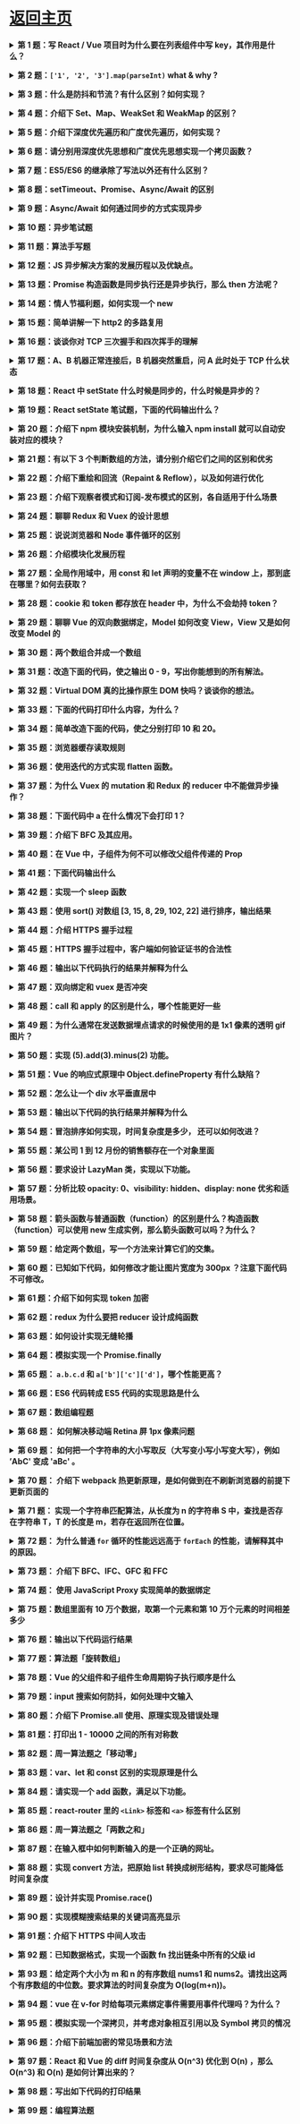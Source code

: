 # [返回主页](../README.md)

<b><details><summary>第 1 题：写 React / Vue 项目时为什么要在列表组件中写 key，其作用是什么？</summary></b>

公司：滴滴、饿了么

解析：[第 1 题](https://github.com/Advanced-Frontend/Daily-Interview-Question/issues/1)

</details>

<b><details><summary>第 2 题：`['1', '2', '3'].map(parseInt)` what & why ?</summary></b>

解析：[第 2 题](https://github.com/Advanced-Frontend/Daily-Interview-Question/issues/4)

</details>

<b><details><summary>第 3 题：什么是防抖和节流？有什么区别？如何实现？</summary></b>

公司：挖财

解析：[第 3 题](https://github.com/Advanced-Frontend/Daily-Interview-Question/issues/5)

</details>

<b><details><summary>第 4 题：介绍下 Set、Map、WeakSet 和 WeakMap 的区别？</summary></b>

解析：[第 4 题](https://github.com/Advanced-Frontend/Daily-Interview-Question/issues/6)

</details>

<b><details><summary>第 5 题：介绍下深度优先遍历和广度优先遍历，如何实现？</summary></b>

解析：[第 5 题](https://github.com/Advanced-Frontend/Daily-Interview-Question/issues/9)

</details>

<b><details><summary>第 6 题：请分别用深度优先思想和广度优先思想实现一个拷贝函数？</summary></b>

解析：[第 6 题](https://github.com/Advanced-Frontend/Daily-Interview-Question/issues/10)

</details>

<b><details><summary>第 7 题：ES5/ES6 的继承除了写法以外还有什么区别？</summary></b>

解析：[第 7 题](https://github.com/Advanced-Frontend/Daily-Interview-Question/issues/20)

</details>

<b><details><summary>第 8 题：setTimeout、Promise、Async/Await 的区别</summary></b>

解析：[第 8 题](https://github.com/Advanced-Frontend/Daily-Interview-Question/issues/33)

</details>

<b><details><summary>第 9 题：Async/Await 如何通过同步的方式实现异步</summary></b>

公司：头条、微医

解析：[第 9 题](https://github.com/Advanced-Frontend/Daily-Interview-Question/issues/156)

</details>

<b><details><summary>第 10 题：异步笔试题</summary></b>

> 请写出下面代码的运行结果

```js
async function async1() {
  console.log("async1 start");
  await async2();
  console.log("async1 end");
}
async function async2() {
  console.log("async2");
}
console.log("script start");
setTimeout(function() {
  console.log("setTimeout");
}, 0);
async1();
new Promise(function(resolve) {
  console.log("promise1");
  resolve();
}).then(function() {
  console.log("promise2");
});
console.log("script end");
```

解析：[第 10 题](https://github.com/Advanced-Frontend/Daily-Interview-Question/issues/7)

公司：头条

</details>

<b><details><summary>第 11 题：算法手写题</summary></b>

> 已知如下数组：
>
> var arr = [ [1, 2, 2], [3, 4, 5, 5], [6, 7, 8, 9, [11, 12, [12, 13, [14] ] ] ], 10];
>
> 编写一个程序将数组扁平化去并除其中重复部分数据，最终得到一个升序且不重复的数组

公司：携程

解析：[第 11 题](https://github.com/Advanced-Frontend/Daily-Interview-Question/issues/8)

</details>

<b><details><summary>第 12 题：JS 异步解决方案的发展历程以及优缺点。</summary></b>
公司：滴滴、挖财、微医、海康

解析：[第 12 题](https://github.com/Advanced-Frontend/Daily-Interview-Question/issues/11)

</details>

<b><details><summary>第 13 题：Promise 构造函数是同步执行还是异步执行，那么 then 方法呢？</summary></b>
公司：微医

解析：[第 13 题](https://github.com/Advanced-Frontend/Daily-Interview-Question/issues/19)

</details>

<b><details><summary>第 14 题：情人节福利题，如何实现一个 new</summary></b>
公司：兑吧

解析：[第 14 题](https://github.com/Advanced-Frontend/Daily-Interview-Question/issues/12)

</details>

<b><details><summary>第 15 题：简单讲解一下 http2 的多路复用</summary></b>
公司：网易

解析：[第 15 题](https://github.com/Advanced-Frontend/Daily-Interview-Question/issues/14)

</details>

<b><details><summary>第 16 题：谈谈你对 TCP 三次握手和四次挥手的理解</summary></b>
解析：[第 16 题](https://github.com/Advanced-Frontend/Daily-Interview-Question/issues/15)

</details>

<b><details><summary>第 17 题：A、B 机器正常连接后，B 机器突然重启，问 A 此时处于 TCP 什么状态</summary></b>

> 如果 A 与 B 建立了正常连接后，从未相互发过数据，这个时候 B 突然机器重启，问 A 此时处于 TCP 什么状态？如何消除服务器程序中的这个状态？（超纲题，了解即可）

解析：[第 17 题](https://github.com/Advanced-Frontend/Daily-Interview-Question/issues/21)

</details>

<b><details><summary>第 18 题：React 中 setState 什么时候是同步的，什么时候是异步的？</summary></b>
公司：微医

解析：[第 18 题](https://github.com/Advanced-Frontend/Daily-Interview-Question/issues/17)

</details>

<b><details><summary>第 19 题：React setState 笔试题，下面的代码输出什么？</summary></b>

```js
class Example extends React.Component {
  constructor() {
    super();
    this.state = {
      val: 0
    };
  }

  componentDidMount() {
    this.setState({ val: this.state.val + 1 });
    console.log(this.state.val); // 第 1 次 log

    this.setState({ val: this.state.val + 1 });
    console.log(this.state.val); // 第 2 次 log

    setTimeout(() => {
      this.setState({ val: this.state.val + 1 });
      console.log(this.state.val); // 第 3 次 log

      this.setState({ val: this.state.val + 1 });
      console.log(this.state.val); // 第 4 次 log
    }, 0);
  }

  render() {
    return null;
  }
}
```

解析：[第 19 题](https://github.com/Advanced-Frontend/Daily-Interview-Question/issues/18)

</details>

<b><details><summary>第 20 题：介绍下 npm 模块安装机制，为什么输入 npm install 就可以自动安装对应的模块？</summary></b>
解析：[第 20 题](https://github.com/Advanced-Frontend/Daily-Interview-Question/issues/22)

</details>

<b><details><summary>第 21 题：有以下 3 个判断数组的方法，请分别介绍它们之间的区别和优劣</summary></b>

> Object.prototype.toString.call() 、 instanceof 以及 Array.isArray()

解析：[第 21 题](https://github.com/Advanced-Frontend/Daily-Interview-Question/issues/23)

</details>

<b><details><summary>第 22 题：介绍下重绘和回流（Repaint & Reflow），以及如何进行优化</summary></b>
解析：[第 22 题](https://github.com/Advanced-Frontend/Daily-Interview-Question/issues/24)

</details>

<b><details><summary>第 23 题：介绍下观察者模式和订阅-发布模式的区别，各自适用于什么场景</summary></b>
解析：[第 23 题](https://github.com/Advanced-Frontend/Daily-Interview-Question/issues/25)

</details>

<b><details><summary>第 24 题：聊聊 Redux 和 Vuex 的设计思想</summary></b>
解析：[第 24 题](https://github.com/Advanced-Frontend/Daily-Interview-Question/issues/45)

</details>

<b><details><summary>第 25 题：说说浏览器和 Node 事件循环的区别</summary></b>
解析：[第 25 题](https://github.com/Advanced-Frontend/Daily-Interview-Question/issues/26)

</details>

<b><details><summary>第 26 题：介绍模块化发展历程</summary></b>

可从 IIFE、AMD、CMD、CommonJS、UMD、webpack(require.ensure)、ES Module、`<script type="module">` 这几个角度考虑。

解析：[第 26 题](https://github.com/Advanced-Frontend/Daily-Interview-Question/issues/28)

</details>

<b><details><summary>第 27 题：全局作用域中，用 const 和 let 声明的变量不在 window 上，那到底在哪里？如何去获取？</summary></b>

解析：[第 27 题](https://github.com/Advanced-Frontend/Daily-Interview-Question/issues/30)

</details>

<b><details><summary>第 28 题：cookie 和 token 都存放在 header 中，为什么不会劫持 token？</summary></b>
解析：[第 28 题](https://github.com/Advanced-Frontend/Daily-Interview-Question/issues/31)

</details>

<b><details><summary>第 29 题：聊聊 Vue 的双向数据绑定，Model 如何改变 View，View 又是如何改变 Model 的</summary></b>
解析：[第 29 题](https://github.com/Advanced-Frontend/Daily-Interview-Question/issues/34)

</details>

<b><details><summary>第 30 题：两个数组合并成一个数组</summary></b>
请把两个数组 ['A1', 'A2', 'B1', 'B2', 'C1', 'C2', 'D1', 'D2'] 和 ['A', 'B', 'C', 'D']，合并为 ['A1', 'A2', 'A', 'B1', 'B2', 'B', 'C1', 'C2', 'C', 'D1', 'D2', 'D']。

解析： [第 30 题](https://github.com/Advanced-Frontend/Daily-Interview-Question/issues/39)

</details>

<b><details><summary>第 31 题：改造下面的代码，使之输出 0 - 9，写出你能想到的所有解法。</summary></b>

```js
for (var i = 0; i < 10; i++) {
  setTimeout(() => {
    console.log(i);
  }, 1000);
}
```

解析：[第 31 题](https://github.com/Advanced-Frontend/Daily-Interview-Question/issues/43)

</details>

<b><details><summary>第 32 题：Virtual DOM 真的比操作原生 DOM 快吗？谈谈你的想法。</summary></b>
解析：[第 32 题](https://github.com/Advanced-Frontend/Daily-Interview-Question/issues/47)

</details>

<b><details><summary>第 33 题：下面的代码打印什么内容，为什么？</summary></b>

```js
var b = 10;
(function b() {
  b = 20;
  console.log(b);
})();
```

解析：[第 33 题](https://github.com/Advanced-Frontend/Daily-Interview-Question/issues/48)

</details>

<b><details><summary>第 34 题：简单改造下面的代码，使之分别打印 10 和 20。</summary></b>

```js
var b = 10;
(function b() {
  b = 20;
  console.log(b);
})();
```

解析：[第 34 题](https://github.com/Advanced-Frontend/Daily-Interview-Question/issues/51)

</details>

<b><details><summary>第 35 题：浏览器缓存读取规则</summary></b>

可以分成 Service Worker、Memory Cache、Disk Cache 和 Push Cache，那请求的时候 from memory cache 和 from disk cache 的依据是什么，哪些数据什么时候存放在 Memory Cache 和 Disk Cache 中？

解析：[第 35 题](https://github.com/Advanced-Frontend/Daily-Interview-Question/issues/53)

</details>

<b><details><summary>第 36 题：使用迭代的方式实现 flatten 函数。</summary></b>
解析：[第 36 题](https://github.com/Advanced-Frontend/Daily-Interview-Question/issues/54)

</details>

<b><details><summary>第 37 题：为什么 Vuex 的 mutation 和 Redux 的 reducer 中不能做异步操作？</summary></b>
解析：[第 37 题](https://github.com/Advanced-Frontend/Daily-Interview-Question/issues/65)

</details>

<b><details><summary>第 38 题：下面代码中 a 在什么情况下会打印 1？</summary></b>

```js
var a = ?;
if(a == 1 && a == 2 && a == 3){
 	console.log(1);
}
```

解析：[第 38 题](https://github.com/Advanced-Frontend/Daily-Interview-Question/issues/57)

公司：京东

</details>

<b><details><summary>第 39 题：介绍下 BFC 及其应用。</summary></b>
解析：[第 39 题](https://github.com/Advanced-Frontend/Daily-Interview-Question/issues/59)

</details>

<b><details><summary>第 40 题：在 Vue 中，子组件为何不可以修改父组件传递的 Prop</summary></b>
如果修改了，Vue 是如何监控到属性的修改并给出警告的。

解析：[第 40 题](https://github.com/Advanced-Frontend/Daily-Interview-Question/issues/60)

</details>

<b><details><summary>第 41 题：下面代码输出什么</summary></b>

```js
var a = 10;
(function() {
  console.log(a);
  a = 5;
  console.log(window.a);
  var a = 20;
  console.log(a);
})();
```

解析：[第 41 题](https://github.com/Advanced-Frontend/Daily-Interview-Question/issues/61)

</details>

<b><details><summary>第 42 题：实现一个 sleep 函数</summary></b>
比如 sleep(1000) 意味着等待 1000 毫秒，可从 Promise、Generator、Async/Await 等角度实现

解析：[第 42 题](https://github.com/Advanced-Frontend/Daily-Interview-Question/issues/63)

</details>

<b><details><summary>第 43 题：使用 sort() 对数组 [3, 15, 8, 29, 102, 22] 进行排序，输出结果</summary></b>
解析：[第 43 题](https://github.com/Advanced-Frontend/Daily-Interview-Question/issues/66)

</details>

<b><details><summary>第 44 题：介绍 HTTPS 握手过程</summary></b>
解析：[第 44 题](https://github.com/Advanced-Frontend/Daily-Interview-Question/issues/70)

</details>

<b><details><summary>第 45 题：HTTPS 握手过程中，客户端如何验证证书的合法性</summary></b>
解析：[第 45 题](https://github.com/Advanced-Frontend/Daily-Interview-Question/issues/74)

</details>

<b><details><summary>第 46 题：输出以下代码执行的结果并解释为什么</summary></b>

```js
var obj = {
  "2": 3,
  "3": 4,
  length: 2,
  splice: Array.prototype.splice,
  push: Array.prototype.push
};
obj.push(1);
obj.push(2);
console.log(obj);
```

解析：[第 46 题](https://github.com/Advanced-Frontend/Daily-Interview-Question/issues/76)

</details>

<b><details><summary>第 47 题：双向绑定和 vuex 是否冲突</summary></b>
解析：[第 47 题](https://github.com/Advanced-Frontend/Daily-Interview-Question/issues/81)

</details>

<b><details><summary>第 48 题：call 和 apply 的区别是什么，哪个性能更好一些</summary></b>
解析：[第 48 题](https://github.com/Advanced-Frontend/Daily-Interview-Question/issues/84)

</details>

<b><details><summary>第 49 题：为什么通常在发送数据埋点请求的时候使用的是 1x1 像素的透明 gif 图片？</summary></b>
解析：[第 49 题](https://github.com/Advanced-Frontend/Daily-Interview-Question/issues/87)

</details>

<b><details><summary>第 50 题：实现 (5).add(3).minus(2) 功能。</summary></b>

> 例： 5 + 3 - 2，结果为 6

解析：[第 50 题](https://github.com/Advanced-Frontend/Daily-Interview-Question/issues/88)

公司：百度

</details>

<b><details><summary>第 51 题：Vue 的响应式原理中 Object.defineProperty 有什么缺陷？</summary></b>
为什么在 Vue3.0 采用了 Proxy，抛弃了 Object.defineProperty？

解析：[第 51 题](https://github.com/Advanced-Frontend/Daily-Interview-Question/issues/90)

</details>

<b><details><summary>第 52 题：怎么让一个 div 水平垂直居中</summary></b>
解析：[第 52 题](https://github.com/Advanced-Frontend/Daily-Interview-Question/issues/92)

</details>

<b><details><summary>第 53 题：输出以下代码的执行结果并解释为什么</summary></b>

```js
var a = { n: 1 };
var b = a;
a.x = a = { n: 2 };

console.log(a.x);
console.log(b.x);
```

解析：[第 53 题](https://github.com/Advanced-Frontend/Daily-Interview-Question/issues/93)

</details>

<b><details><summary>第 54 题：冒泡排序如何实现，时间复杂度是多少， 还可以如何改进？</summary></b>
解析：[第 54 题](https://github.com/Advanced-Frontend/Daily-Interview-Question/issues/94)

</details>

<b><details><summary>第 55 题：某公司 1 到 12 月份的销售额存在一个对象里面</summary></b>
如下：{1:222, 2:123, 5:888}，请把数据处理为如下结构：[222, 123, null, null, 888, null, null, null, null, null, null, null]。

解析：[第 55 题](https://github.com/Advanced-Frontend/Daily-Interview-Question/issues/96)

</details>

<b><details><summary>第 56 题：要求设计 LazyMan 类，实现以下功能。</summary></b>

```js
LazyMan("Tony");
// Hi I am Tony

LazyMan("Tony")
  .sleep(10)
  .eat("lunch");
// Hi I am Tony
// 等待了10秒...
// I am eating lunch

LazyMan("Tony")
  .eat("lunch")
  .sleep(10)
  .eat("dinner");
// Hi I am Tony
// I am eating lunch
// 等待了10秒...
// I am eating diner

LazyMan("Tony")
  .eat("lunch")
  .eat("dinner")
  .sleepFirst(5)
  .sleep(10)
  .eat("junk food");
// Hi I am Tony
// 等待了5秒...
// I am eating lunch
// I am eating dinner
// 等待了10秒...
// I am eating junk food
```

解析：[第 56 题](https://github.com/Advanced-Frontend/Daily-Interview-Question/issues/98)

</details>

<b><details><summary>第 57 题：分析比较 opacity: 0、visibility: hidden、display: none 优劣和适用场景。</summary></b>
解析：[第 57 题](https://github.com/Advanced-Frontend/Daily-Interview-Question/issues/100)

</details>

<b><details><summary>第 58 题：箭头函数与普通函数（function）的区别是什么？构造函数（function）可以使用 new 生成实例，那么箭头函数可以吗？为什么？</summary></b>
解析：[第 58 题](https://github.com/Advanced-Frontend/Daily-Interview-Question/issues/101)

</details>

<b><details><summary>第 59 题：给定两个数组，写一个方法来计算它们的交集。</summary></b>

> 例如：给定 nums1 = [1, 2, 2, 1]，nums2 = [2, 2]，返回 [2, 2]。

解析：[第 59 题](https://github.com/Advanced-Frontend/Daily-Interview-Question/issues/102)

</details>

<b><details><summary>第 60 题：已知如下代码，如何修改才能让图片宽度为 300px ？注意下面代码不可修改。</summary></b>

> `<img src="1.jpg" style="width:480px!important;”>`

解析：[第 60 题](https://github.com/Advanced-Frontend/Daily-Interview-Question/issues/105)

</details>

<b><details><summary>第 61 题：介绍下如何实现 token 加密</summary></b>
解析：[第 61 题](https://github.com/Advanced-Frontend/Daily-Interview-Question/issues/106)

</details>

<b><details><summary>第 62 题：redux 为什么要把 reducer 设计成纯函数</summary></b>
解析：[第 62 题](https://github.com/Advanced-Frontend/Daily-Interview-Question/issues/107)

</details>

<b><details><summary>第 63 题：如何设计实现无缝轮播</summary></b>
解析：[第 63 题](https://github.com/Advanced-Frontend/Daily-Interview-Question/issues/108)

</details>

<b><details><summary>第 64 题：模拟实现一个 Promise.finally</summary></b>
解析：[第 64 题](https://github.com/Advanced-Frontend/Daily-Interview-Question/issues/109)

</details>

<b><details><summary>第 65 题： `a.b.c.d` 和 `a['b']['c']['d']`，哪个性能更高？</summary></b>
解析：[第 65 题](https://github.com/Advanced-Frontend/Daily-Interview-Question/issues/111)

</details>

<b><details><summary>第 66 题：ES6 代码转成 ES5 代码的实现思路是什么</summary></b>
解析：[第 66 题](https://github.com/Advanced-Frontend/Daily-Interview-Question/issues/112)

</details>

<b><details><summary>第 67 题：数组编程题</summary></b>
随机生成一个长度为 10 的整数类型的数组，例如 `[2, 10, 3, 4, 5, 11, 10, 11, 20]`，将其排列成一个新数组，要求新数组形式如下，例如 `[[2, 3, 4, 5], [10, 11], [20]]`。

解析：[第 67 题](https://github.com/Advanced-Frontend/Daily-Interview-Question/issues/113)

</details>

<b><details><summary>第 68 题： 如何解决移动端 Retina 屏 1px 像素问题</summary></b>
解析：[第 68 题](https://github.com/Advanced-Frontend/Daily-Interview-Question/issues/115)

</details>

<b><details><summary>第 69 题： 如何把一个字符串的大小写取反（大写变小写小写变大写），例如 ’AbC' 变成 'aBc' 。</summary></b>
解析：[第 69 题](https://github.com/Advanced-Frontend/Daily-Interview-Question/issues/116)

</details>

<b><details><summary>第 70 题： 介绍下 webpack 热更新原理，是如何做到在不刷新浏览器的前提下更新页面的</summary></b>
解析：[第 70 题](https://github.com/Advanced-Frontend/Daily-Interview-Question/issues/118)

</details>

<b><details><summary>第 71 题： 实现一个字符串匹配算法，从长度为 n 的字符串 S 中，查找是否存在字符串 T，T 的长度是 m，若存在返回所在位置。</summary></b>
解析：[第 71 题](https://github.com/Advanced-Frontend/Daily-Interview-Question/issues/119)

</details>

<b><details><summary>第 72 题： 为什么普通 `for` 循环的性能远远高于 `forEach` 的性能，请解释其中的原因。</summary></b>
![image-20190512225510941](https://ws2.sinaimg.cn/large/006tNc79gy1g2yxbg4ta8j31gh0u048h.jpg)

解析：[第 72 题](https://github.com/Advanced-Frontend/Daily-Interview-Question/issues/121)

</details>

<b><details><summary>第 73 题： 介绍下 BFC、IFC、GFC 和 FFC</summary></b>
解析：[第 73 题](https://github.com/Advanced-Frontend/Daily-Interview-Question/issues/122)

</details>

<b><details><summary>第 74 题： 使用 JavaScript Proxy 实现简单的数据绑定</summary></b>
解析：[第 74 题](https://github.com/Advanced-Frontend/Daily-Interview-Question/issues/123)

</details>

<b><details><summary>第 75 题：数组里面有 10 万个数据，取第一个元素和第 10 万个元素的时间相差多少</summary></b>
解析：[第 75 题](https://github.com/Advanced-Frontend/Daily-Interview-Question/issues/124)

</details>

<b><details><summary>第 76 题：输出以下代码运行结果</summary></b>

```js
// example 1
var a={}, b='123', c=123;
a[b]='b';
a[c]='c';
console.log(a[b]);

---------------------
// example 2
var a={}, b=Symbol('123'), c=Symbol('123');
a[b]='b';
a[c]='c';
console.log(a[b]);

---------------------
// example 3
var a={}, b={key:'123'}, c={key:'456'};
a[b]='b';
a[c]='c';
console.log(a[b]);
```

解析：[第 76 题](https://github.com/Advanced-Frontend/Daily-Interview-Question/issues/125)

</details>

<b><details><summary>第 77 题：算法题「旋转数组」</summary></b>

> 给定一个数组，将数组中的元素向右移动 k 个位置，其中 k 是非负数。

示例 1：

```js
输入: [1, 2, 3, 4, 5, 6, 7] 和 k = 3
输出: [5, 6, 7, 1, 2, 3, 4]
解释:
向右旋转 1 步: [7, 1, 2, 3, 4, 5, 6]
向右旋转 2 步: [6, 7, 1, 2, 3, 4, 5]
向右旋转 3 步: [5, 6, 7, 1, 2, 3, 4]
```

示例 2：

```js
输入: [-1, -100, 3, 99] 和 k = 2
输出: [3, 99, -1, -100]
解释:
向右旋转 1 步: [99, -1, -100, 3]
向右旋转 2 步: [3, 99, -1, -100]
```

解析：[第 77 题](https://github.com/Advanced-Frontend/Daily-Interview-Question/issues/126)

</details>

<b><details><summary>第 78 题：Vue 的父组件和子组件生命周期钩子执行顺序是什么</summary></b>
解析：[第 78 题](https://github.com/Advanced-Frontend/Daily-Interview-Question/issues/128)

</details>

<b><details><summary>第 79 题：input 搜索如何防抖，如何处理中文输入</summary></b>
解析：[第 79 题](https://github.com/Advanced-Frontend/Daily-Interview-Question/issues/129)

</details>

<b><details><summary>第 80 题：介绍下 Promise.all 使用、原理实现及错误处理</summary></b>
解析：[第 80 题](https://github.com/Advanced-Frontend/Daily-Interview-Question/issues/130)

</details>

<b><details><summary>第 81 题：打印出 1 - 10000 之间的所有对称数</summary></b>

> 例如：121、1331 等

解析：[第 81 题](https://github.com/Advanced-Frontend/Daily-Interview-Question/issues/131)

</details>

<b><details><summary>第 82 题：周一算法题之「移动零」</summary></b>

> 给定一个数组 nums，编写一个函数将所有 0 移动到数组的末尾，同时保持非零元素的相对顺序。
>
> 示例:
>
> ```
> 输入: [0,1,0,3,12]
> 输出: [1,3,12,0,0]
> ```
>
> 说明:
>
> 1. 必须在原数组上操作，不能拷贝额外的数组。
>
> 1. 尽量减少操作次数。

解析：[第 82 题](https://github.com/Advanced-Frontend/Daily-Interview-Question/issues/132)

</details>

<b><details><summary>第 83 题：var、let 和 const 区别的实现原理是什么</summary></b>
解析：[第 83 题](https://github.com/Advanced-Frontend/Daily-Interview-Question/issues/133)

</details>

<b><details><summary>第 84 题：请实现一个 add 函数，满足以下功能。</summary></b>

> ```js
> add(1); 			// 1
> add(1)(2);  	// 3
> add(1)(2)(3)；// 6
> add(1)(2, 3); // 6
> add(1, 2)(3); // 6
> add(1, 2, 3); // 6
> ```

解析：[第 84 题](https://github.com/Advanced-Frontend/Daily-Interview-Question/issues/134)

</details>

<b><details><summary>第 85 题：react-router 里的 `<Link>` 标签和 `<a>` 标签有什么区别</summary></b>

> 如何禁掉 `<a>` 标签默认事件，禁掉之后如何实现跳转。

解析：[第 85 题](https://github.com/Advanced-Frontend/Daily-Interview-Question/issues/135)

</details>

<b><details><summary>第 86 题：周一算法题之「两数之和」</summary></b>
给定一个整数数组和一个目标值，找出数组中和为目标值的两个数。

你可以假设每个输入只对应一种答案，且同样的元素不能被重复利用。

示例：

```js
给定 nums = [2, 7, 11, 15], target = 9

因为 nums[0] + nums[1] = 2 + 7 = 9
所以返回 [0, 1]
```

解析：[第 86 题](https://github.com/Advanced-Frontend/Daily-Interview-Question/issues/136)

公司：京东、快手

</details>

<b><details><summary>第 87 题：在输入框中如何判断输入的是一个正确的网址。</summary></b>
解析：[第 87 题](https://github.com/Advanced-Frontend/Daily-Interview-Question/issues/138)

</details>

<b><details><summary>第 88 题：实现 convert 方法，把原始 list 转换成树形结构，要求尽可能降低时间复杂度</summary></b>
以下数据结构中，id 代表部门编号，name 是部门名称，parentId 是父部门编号，为 0 代表一级部门，现在要求实现一个 convert 方法，把原始 list 转换成树形结构，parentId 为多少就挂载在该 id 的属性 children 数组下，结构如下：

```js
// 原始 list 如下
let list =[
    {id:1,name:'部门A',parentId:0},
    {id:2,name:'部门B',parentId:0},
    {id:3,name:'部门C',parentId:1},
    {id:4,name:'部门D',parentId:1},
    {id:5,name:'部门E',parentId:2},
    {id:6,name:'部门F',parentId:3},
    {id:7,name:'部门G',parentId:2},
    {id:8,name:'部门H',parentId:4}
];
const result = convert(list, ...);

// 转换后的结果如下
let result = [
    {
      id: 1,
      name: '部门A',
      parentId: 0,
      children: [
        {
          id: 3,
          name: '部门C',
          parentId: 1,
          children: [
            {
              id: 6,
              name: '部门F',
              parentId: 3
            }, {
              id: 16,
              name: '部门L',
              parentId: 3
            }
          ]
        },
        {
          id: 4,
          name: '部门D',
          parentId: 1,
          children: [
            {
              id: 8,
              name: '部门H',
              parentId: 4
            }
          ]
        }
      ]
    },
  ···
];
```

解析：[第 88 题](https://github.com/Advanced-Frontend/Daily-Interview-Question/issues/139)

</details>

<b><details><summary>第 89 题：设计并实现 Promise.race()</summary></b>
解析：[第 89 题](https://github.com/Advanced-Frontend/Daily-Interview-Question/issues/140)

</details>

<b><details><summary>第 90 题：实现模糊搜索结果的关键词高亮显示</summary></b>
<img src="https://ws3.sinaimg.cn/large/006tNc79ly1g43dykaccuj30u01hc49s.jpg" height="800"/>

解析：[第 90 题](https://github.com/Advanced-Frontend/Daily-Interview-Question/issues/141)

</details>

<b><details><summary>第 91 题：介绍下 HTTPS 中间人攻击</summary></b>
解析：[第 91 题](https://github.com/Advanced-Frontend/Daily-Interview-Question/issues/142)

</details>

<b><details><summary>第 92 题：已知数据格式，实现一个函数 fn 找出链条中所有的父级 id</summary></b>

> ```js
> const value = '112'
> const fn = (value) => {
> ...
> }
> fn(value) // 输出 [1， 11， 112]
> ```

<img src="https://ws1.sinaimg.cn/large/006tNc79gy1g45a04ntttj30k20wen01.jpg" height="800"/>

解析：[第 92 题](https://github.com/Advanced-Frontend/Daily-Interview-Question/issues/143)

</details>

<b><details><summary>第 93 题：给定两个大小为 m 和 n 的有序数组 nums1 和 nums2。请找出这两个有序数组的中位数。要求算法的时间复杂度为 O(log(m+n))。</summary></b>
示例 1：

```js
nums1 = [1, 3];
nums2 = [2];
```

中位数是 2.0

示例 2：

```js
nums1 = [1, 2];
nums2 = [3, 4];
```

中位数是(2 + 3) / 2 = 2.5

解析：[第 93 题](https://github.com/Advanced-Frontend/Daily-Interview-Question/issues/144)

</details>

<b><details><summary>第 94 题：vue 在 v-for 时给每项元素绑定事件需要用事件代理吗？为什么？</summary></b>
解析：[第 94 题](https://github.com/Advanced-Frontend/Daily-Interview-Question/issues/145)

</details>

<b><details><summary>第 95 题：模拟实现一个深拷贝，并考虑对象相互引用以及 Symbol 拷贝的情况</summary></b>
解析：[第 95 题](https://github.com/Advanced-Frontend/Daily-Interview-Question/issues/148)

</details>

<b><details><summary>第 96 题：介绍下前端加密的常见场景和方法</summary></b>
解析：[第 96 题](https://github.com/Advanced-Frontend/Daily-Interview-Question/issues/150)

</details>

<b><details><summary>第 97 题：React 和 Vue 的 diff 时间复杂度从 O(n^3) 优化到 O(n) ，那么 O(n^3) 和 O(n) 是如何计算出来的？</summary></b>
解析：[第 97 题](https://github.com/Advanced-Frontend/Daily-Interview-Question/issues/151)

</details>

<b><details><summary>第 98 题：写出如下代码的打印结果</summary></b>

```js
function changeObjProperty(o) {
  o.siteUrl = "http://www.baidu.com";
  o = new Object();
  o.siteUrl = "http://www.google.com";
}
let webSite = new Object();
changeObjProperty(webSite);
console.log(webSite.siteUrl);
```

公司：京东

解析：[第 98 题](https://github.com/Advanced-Frontend/Daily-Interview-Question/issues/152)

</details>

<b><details><summary>第 99 题：编程算法题</summary></b>

> 用 JavaScript 写一个函数，输入 int 型，返回整数逆序后的字符串。如：输入整型 1234，返回字符串“4321”。要求必须使用递归函数调用，不能用全局变量，输入函数必须只有一个参数传入，必须返回字符串。

公司：bilibili

解析：[第 99 题](https://github.com/Advanced-Frontend/Daily-Interview-Question/issues/153)

</details>
